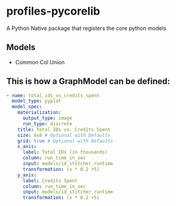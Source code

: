 # profiles-pycorelib

A Python Native package that registers the core python models

## Models

- Common Col Union

## This is how a GraphModel can be defined:

```yaml
- name: total_ids_vs_credits_spent
  model_type: pyplot
  model_spec:
    materialization:
      output_type: image
      run_type: discrete
    title: Total IDs vs. Credits Spent
    size: 8x8 # Optional with Defaults
    grid: true # Optional with Defaults
    x_axis:
      label: Total IDs (in thousands)
      column: run_time_in_sec
      input: models/id_stitcher_runtime
      transformation: (x * 0.2 +5)
    y_axis:
      label: Credits Spent
      column: run_time_in_sec
      input: models/id_stitcher_runtime
      transformation: (x * 0.2 +5)
```
